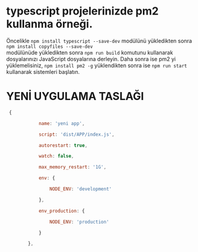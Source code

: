 # typescript projelerinizde pm2 kullanma örneği.


Öncelikle ```npm install typescript --save-dev``` modülünü yükledikten sonra  ```npm install copyfiles --save-dev```  
modülünüde yükledikten sonra ```npm run build``` komutunu kullanarak dosyalarınızı JavaScript dosyalarına derleyin. Daha sonra ise pm2 yi yüklemelisiniz, ```npm install pm2 -g``` yüklendikten sonra ise ```npm run start``` kullanarak sistemleri başlatın.


# YENİ UYGULAMA TASLAĞI
```js
 {

            name: 'yeni app',

            script: 'dist/APP/index.js',

            autorestart: true,

            watch: false,

            max_memory_restart: '1G',

            env: {

                NODE_ENV: 'development'

            },

            env_production: {

                NODE_ENV: 'production'

            }

        },

```
